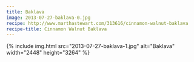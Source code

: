 ```yaml
---
title: Baklava
image: 2013-07-27-baklava-0.jpg
recipe: http://www.marthastewart.com/313616/cinnamon-walnut-baklava
recipe-title: Cinnamon Walnut Baklava
---
```


<div class="photos">
{% include img.html src="2013-07-27-baklava-1.jpg" alt="Baklava" width="2448" height="3264" %}
</div>
